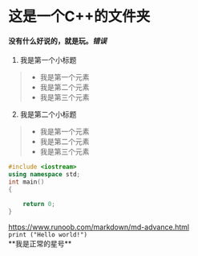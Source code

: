 # 这是一个C++的文件夹
#### 没有什么好说的，就是玩。***错误***
1. 我是第一个小标题
  > * 我是第一个元素
  > * 我是第二个元素
  > * 我是第三个元素
2. 我是第二个小标题
  > * 我是第一个元素
  > * 我是第二个元素
  > * 我是第三个元素

```C++
#include <iostream>
using namespace std;
int main()
{

    return 0;
}
```
<https://www.runoob.com/markdown/md-advance.html>  
`print ("Hello world!")`  
\*\*我是正常的星号\*\*



